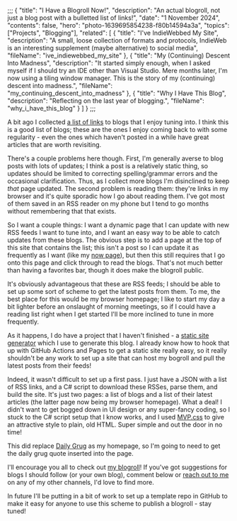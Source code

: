 ;;;
{
	"title": "I Have a Blogroll Now!",
	"description": "An actual blogroll, not just a blog post with a bulletted list of links!",
	"date": "1 November 2024",
	"contents": false,
	"hero": "photo-1639695854238-f80b14594a3a",
    "topics": ["Projects", "Blogging"],
    "related": [
		{ "title": "I've IndieWebbed My Site", "description": "A small, loose collection of formats and protocols, IndieWeb is an interesting supplement (maybe alternative) to social media", "fileName": "ive_indiewebbed_my_site" },
		{ "title": "My (Continuing) Descent Into Madness", "description": "It started simply enough, when I asked myself if I should try an IDE other than Visual Studio. Mere months later, I'm now using a tiling window manager. This is the story of my (continuing) descent into madness.", "fileName": "my_continuing_descent_into_madness" },
		{ "title": "Why I Have This Blog", "description": "Reflecting on the last year of blogging.", "fileName": "why_i_have_this_blog" }
    ]
}
;;;

A bit ago I collected [a list of links](https://ian.wold.guru/Posts/book_club_9-2024.html) to blogs that I enjoy tuning into. I think this is a good list of blogs; these are the ones I enjoy coming back to with some regularity - even the ones which haven't posted in a while have great articles that are worth revisiting.

There's a couple problems here though. First, I'm generally averse to blog posts with lots of updates; I think a post is a relatively static thing, so updates should be limited to correcting spelling/grammar errors and the occasional clarification. Thus, as I collect more blogs I'm disinclined to keep _that_ page updated. The second problem is reading them: they're links in my browser and it's quite sporadic how I go about reading them. I've got most of them saved in an RSS reader on my phone but I tend to go months without remembering that that exists.

So I want a couple things: I want a dynamic page that I can update with new RSS feeds I want to tune into, and I want an easy way to be able to catch updates from these blogs. The obvious step is to add a page at the top of this site that contains the list; this isn't a post so I can update it as frequently as I want (like my [now page](https://ian.wold.guru/now.html)), but then this still requires that I go onto this page and click through to read the blogs. That's not much better than having a favorites bar, though it does make the blogroll public.

It's obviously advantageous that these are RSS feeds; I should be able to set up some sort of scheme to get the latest posts from them. To me, the best place for this would be my browser homepage; I like to start my day a bit lighter before an onslaught of morning meetings, so if I could have a reading list right when I get started I'll be more inclined to tune in more frequently.

As it happens, I do have a project that I haven't finished - a [static site generator](https://github.com/IanWold/Metalsharp) which I use to generate this blog. I already know how to hook that up with GitHub Actions and Pages to get a static site really easy, so it really shouldn't be any work to set up a site that can host my bogroll and pull the latest posts from their feeds!

Indeed, it wasn't difficult to set up a first pass. I just have a JSON with a list of RSS links, and a C# script to download these RSSes, parse them, and build the site. It's just two pages: a list of blogs and a list of their latest articles (the latter page now being my browser homepage). What a deal! I didn't want to get bogged down in UI design or any super-fancy coding, so I stuck to the C# script setup that I know works, and I used [MVP.css](https://andybrewer.github.io/mvp/) to give an attractive style to plain, old HTML. Super simple and out the door in no time!

This did replace [Daily Grug](https://ian.wold.guru/Posts/daily_grug.html) as my homepage, so I'm going to need to get the daily grug quote inserted into the page.

I'll encourage you all to check out [my blogroll](https://ian.wold.guru/Blogroll/)! If you've got suggestions for blogs I should follow (or your own blog), comment below or [reach out to me](https://ian.wold.guru/connect.html) on any of my other channels, I'd love to find more.

In future I'll be putting in a bit of work to set up a template repo in GitHub to make it easy for anyone to use this scheme to publish a blogroll - stay tuned!